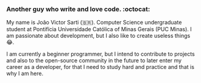 ### Another guy who write and love code. :octocat:

My name is João Victor Sarti (:brazil:). Computer Science undergraduate student at Pontifícia Universidade Católica of Minas Gerais (PUC Minas).
I am passionate about development, but I also like to create useless things :joy:. 

I am currently a beginner programmer, but I intend to contribute to projects and also to the open-source community in the future to later enter my career as a developer, for that I need to study hard and practice and that is why I am here.

